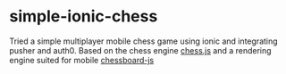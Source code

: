 simple-ionic-chess
==================

Tried a simple multiplayer mobile chess game using ionic and integrating pusher and auth0.
Based on the chess engine [chess.js](https://github.com/jhlywa/chess.js) and a rendering engine suited for mobile [chessboard-js](https://github.com/caustique/chessboard-js)